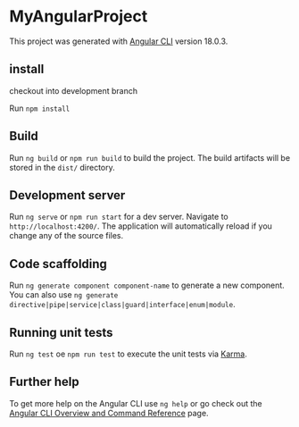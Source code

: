 # MyAngularProject

This project was generated with [Angular CLI](https://github.com/angular/angular-cli) version 18.0.3.

## install

checkout into development branch

Run `npm install`

## Build

Run `ng build` or  `npm run build`  to build the project. The build artifacts will be stored in the `dist/` directory.
## Development server

Run `ng serve` or `npm run start` for a dev server. Navigate to `http://localhost:4200/`. The application will automatically reload if you change any of the source files.

## Code scaffolding

Run `ng generate component component-name` to generate a new component. You can also use `ng generate directive|pipe|service|class|guard|interface|enum|module`.



## Running unit tests

Run `ng test` oe `npm run test` to execute the unit tests via [Karma](https://karma-runner.github.io).


## Further help

To get more help on the Angular CLI use `ng help` or go check out the [Angular CLI Overview and Command Reference](https://angular.dev/tools/cli) page.

